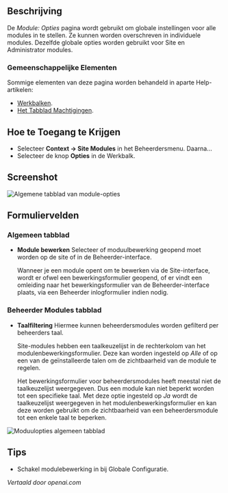 <!-- Filename: Help4.x:Modules:_Options  / Display title: Module: Opties -->

## Beschrijving

De *Module: Opties* pagina wordt gebruikt om globale instellingen voor alle modules in te stellen. Ze kunnen worden overschreven in individuele modules. Dezelfde globale opties worden gebruikt voor Site en Administrator modules.

### Gemeenschappelijke Elementen

Sommige elementen van deze pagina worden behandeld in aparte Help-artikelen:

* [Werkbalken](jdocmanual?article=help/common-elements/toolbars).
* [Het Tabblad Machtigingen](jdocmanual?article=help/common-elements/edit-permissions).

## Hoe te Toegang te Krijgen

- Selecteer **Context → Site Modules** in het Beheerdersmenu. Daarna...
- Selecteer de knop **Opties** in de Werkbalk.

## Screenshot

![Algemene tabblad van module-opties](../../../nl/images/modules/module-options-general-tab.png)

## Formuliervelden

### Algemeen tabblad

* **Module bewerken** Selecteer of moduulbewerking geopend moet worden op de site of in de
  Beheerder-interface.

  Wanneer je een module opent om te bewerken via de Site-interface, wordt er 
  ofwel een bewerkingsformulier geopend, of er vindt een omleiding naar het
  bewerkingsformulier van de Beheerder-interface plaats, via een Beheerder 
  inlogformulier indien nodig.

### Beheerder Modules tabblad

* **Taalfiltering** Hiermee kunnen beheerdersmodules worden gefilterd per 
  beheerders taal.

  Site-modules hebben een taalkeuzelijst in de rechterkolom van het 
  modulenbewerkingsformulier. Deze kan worden ingesteld op *Alle* of op een van
  de geïnstalleerde talen om de zichtbaarheid van de module te regelen.

  Het bewerkingsformulier voor beheerdersmodules heeft meestal niet de 
  taalkeuzelijst weergegeven. Dus een module kan niet beperkt worden tot een specifieke taal.
  Met deze optie ingesteld op *Ja* wordt de taalkeuzelijst weergegeven in het
  modulenbewerkingsformulier en kan deze worden gebruikt om de zichtbaarheid van een
  beheerdersmodule tot een enkele taal te beperken.

![Moduulopties algemeen tabblad](../../../nl/images/modules/module-options-administrator-modules-tab.png)

## Tips

* Schakel modulebewerking in bij Globale Configuratie.

*Vertaald door openai.com*

